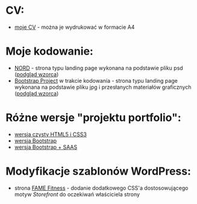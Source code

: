 # CV:
- [moje CV](https://katarzynaizak.github.io/cv/index.html) - można je wydrukować w formacie A4

# Moje kodowanie:
- [NORD](https://katarzynaizak.github.io/landingpage-nord/index.html) - strona typu landing page wykonana na podstawie pliku psd ([podgląd wzorca](https://github.com/katarzynaizak/katarzynaizak.github.io/blob/master/landingpage-nord/Nord-preview.jpg))
- [Bootstrap Project](https://katarzynaizak.github.io/kurs-front-end-developer/warsztaty/bootstrap-warsztaty/index.html) w trakcie kodowania - strona typu landing page wykonana na podstawie pliku jpg i przesłanych materiałów graficznych ([podgląd wzorca](https://github.com/katarzynaizak/kurs-front-end-developer/blob/master/warsztaty/bootstrap-warsztaty/bootstrap-project-preview.jpg))

# Różne wersje "projektu portfolio":
- [wersja czysty HTML5 i CSS3](https://katarzynaizak.github.io/portfolio/index.html)
- [wersja Bootstrap](https://katarzynaizak.github.io/portfolio-bootstrap/index.html)
- [wersja Bootstrap + SAAS](https://katarzynaizak.github.io/portfolio-bootstrap-sass/app/index.html)

# Modyfikacje szablonów WordPress:
- strona [FAME Fitness](http://www.famefitness.pl/) - dodanie dodatkowego CSS'a dostosowującego motyw *Storefront* do oczekiwań właściciela strony
